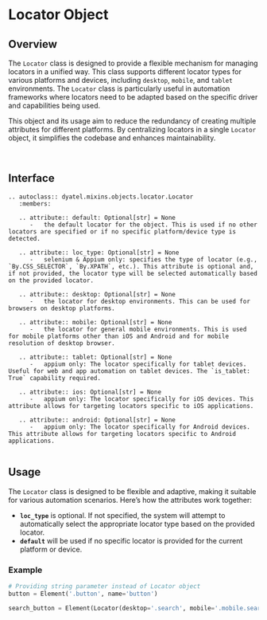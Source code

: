 # Locator Object

## Overview

The `Locator` class is designed to provide a flexible mechanism for managing locators in a unified way.
This class supports different locator types for various platforms and devices, including `desktop`, `mobile`, and `tablet` environments. 
The `Locator` class is particularly useful in automation frameworks where locators need to be adapted based on the specific driver 
and capabilities being used.

This object and its usage aim to reduce the redundancy of creating multiple attributes for different platforms. 
By centralizing locators in a single `Locator` object, it simplifies the codebase and enhances maintainability.

<br>

## Interface

```{eval-rst}  
.. autoclass:: dyatel.mixins.objects.locator.Locator
   :members: 
   
   .. attribute:: default: Optional[str] = None
      -   the default locator for the object. This is used if no other locators are specified or if no specific platform/device type is detected.
   
   .. attribute:: loc_type: Optional[str] = None
      -   selenium & Appium only: specifies the type of locator (e.g., `By.CSS_SELECTOR`, `By.XPATH`, etc.). This attribute is optional and, if not provided, the locator type will be selected automatically based on the provided locator.
   
   .. attribute:: desktop: Optional[str] = None
      -   the locator for desktop environments. This can be used for browsers on desktop platforms.
   
   .. attribute:: mobile: Optional[str] = None
      -   the locator for general mobile environments. This is used for mobile platforms other than iOS and Android and for mobile resolution of desktop browser.
   
   .. attribute:: tablet: Optional[str] = None
      -   appium only: The locator specifically for tablet devices. Useful for web and app automation on tablet devices. The `is_tablet: True` capability required.
   
   .. attribute:: ios: Optional[str] = None
      -   appium only: The locator specifically for iOS devices. This attribute allows for targeting locators specific to iOS applications.
   
   .. attribute:: android: Optional[str] = None
      -   appium only: The locator specifically for Android devices. This attribute allows for targeting locators specific to Android applications.
   
```

## Usage

The `Locator` class is designed to be flexible and adaptive, making it suitable for various automation scenarios. 
Here’s how the attributes work together:

- **`loc_type`** is optional. If not specified, the system will attempt to automatically select the appropriate locator type based on the provided locator.
- **`default`** will be used if no specific locator is provided for the current platform or device.

### Example

```python
# Providing string parameter instead of Locator object
button = Element('.button', name='button')

search_button = Element(Locator(desktop='.search', mobile='.mobile.search'), name='search button')
```